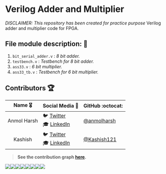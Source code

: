 # Verilog Adder and Multiplier
_DISCLAIMER: This repository has been created for practice purpose_
Verilog adder and multiplier code for FPGA.

## File module description: :bookmark_tabs:
1. `bit_serial_adder.v` : *8 bit adder.*
2. `testbench.v` : *Testbench for 8 bit adder.*
3. `ass33.v` : *6 bit multiplier.*
4. `ass33_tb.v` : *Testbench for 6 bit multiplier.*

## Contributors :trophy:

|      Name :medal_military:    |     Social Media :wave:    | GitHub :octocat: |
|:-------------:|:-------------------|------------------|
| Anmol Harsh | :bird: [Twitter](https://twitter.com/anmolharsh) <br>:mortar_board: [LinkedIn](https://www.linkedin.com/in/anmolharsh/) | [@anmolharsh](https://github.com/anmolharsh/)  |
| Kashish       | :bird: [Twitter](https://twitter.com/Kashish_121) <br>:mortar_board: [LinkedIn](https://www.linkedin.com/in/kashish121/) | [@Kashish121](https://github.com/Kashish121/)      |

> **See the contribution graph [here](https://github.com/anmolharsh/Just_HacktoberFest/graphs/contributors).**

[![](https://sourcerer.io/fame/Kashish121/anmolharsh/Just_HacktoberFest/images/0)](https://sourcerer.io/fame/Kashish121/anmolharsh/Just_HacktoberFest/links/0)[![](https://sourcerer.io/fame/Kashish121/anmolharsh/Just_HacktoberFest/images/1)](https://sourcerer.io/fame/Kashish121/anmolharsh/Just_HacktoberFest/links/1)[![](https://sourcerer.io/fame/Kashish121/anmolharsh/Just_HacktoberFest/images/2)](https://sourcerer.io/fame/Kashish121/anmolharsh/Just_HacktoberFest/links/2)[![](https://sourcerer.io/fame/Kashish121/anmolharsh/Just_HacktoberFest/images/3)](https://sourcerer.io/fame/Kashish121/anmolharsh/Just_HacktoberFest/links/3)[![](https://sourcerer.io/fame/Kashish121/anmolharsh/Just_HacktoberFest/images/4)](https://sourcerer.io/fame/Kashish121/anmolharsh/Just_HacktoberFest/links/4)[![](https://sourcerer.io/fame/Kashish121/anmolharsh/Just_HacktoberFest/images/5)](https://sourcerer.io/fame/Kashish121/anmolharsh/Just_HacktoberFest/links/5)[![](https://sourcerer.io/fame/Kashish121/anmolharsh/Just_HacktoberFest/images/6)](https://sourcerer.io/fame/Kashish121/anmolharsh/Just_HacktoberFest/links/6)[![](https://sourcerer.io/fame/Kashish121/anmolharsh/Just_HacktoberFest/images/7)](https://sourcerer.io/fame/Kashish121/anmolharsh/Just_HacktoberFest/links/7)
